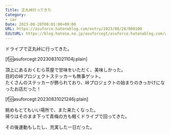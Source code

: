 ```yaml
---
Title: 正丸峠行ってきた
Category:
- car
Date: 2023-08-28T00:01:00+09:00
URL: https://asuforce.hatenablog.com/entry/2023/08/28/000100
EditURL: https://blog.hatena.ne.jp/asuforcegt/asuforce.hatenablog.com/atom/entry/820878482963186204
---
```


ドライブで正丸峠に行ってきた。  

[f:id:asuforcegt:20230831021104j:plain]

頂上にあるおくむら茶屋で甘味をいただく、美味しかった。  
目的の峠プロジェクトステッカーも無事ゲット。  
たくさんのステッカーが飾られており、峠プロジェクトの始まりのきっかけになったお店だった！  

[f:id:asuforcegt:20230831021246j:plain]

眺めもとてもいい場所で、また来たくなった。  
帰りはそのまま下って青梅の方も軽くドライブで回ってきた。  

その後運動もしたし、充実した一日だった。
